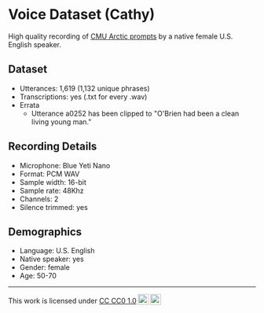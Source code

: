 # Voice Dataset (Cathy)

High quality recording of [CMU Arctic prompts](http://www.festvox.org/cmu_arctic/) by a native female U.S. English speaker.

## Dataset

* Utterances: 1,619 (1,132 unique phrases)
* Transcriptions: yes (.txt for every .wav)
* Errata
    * Utterance a0252 has been clipped to "O'Brien had been a clean living young man."

## Recording Details

* Microphone: Blue Yeti Nano
* Format: PCM WAV
* Sample width: 16-bit
* Sample rate: 48Khz
* Channels: 2
* Silence trimmed: yes

## Demographics

* Language: U.S. English
* Native speaker: yes
* Gender: female
* Age: 50-70

---

<p xmlns:dct="http://purl.org/dc/terms/" xmlns:cc="http://creativecommons.org/ns#" class="license-text">This work   is licensed under <a rel="license" href="https://creativecommons.org/publicdomain/zero/1.0">CC CC0 1.0<img style="height:22px!important;margin-left:3px;vertical-align:text-bottom;" src="https://mirrors.creativecommons.org/presskit/icons/cc.svg?ref=chooser-v1" /><img style="height:22px!important;margin-left:3px;vertical-align:text-bottom;" src="https://mirrors.creativecommons.org/presskit/icons/cc0.svg?ref=chooser-v1" /></a></p>
